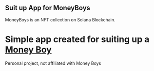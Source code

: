 ## Suit up App for MoneyBoys
MoneyBoys is an NFT collection on Solana Blockchain.

# Simple app created for suiting up a [Money Boy](https://moneyboys.io)
Personal project, not affiliated with Money Boys